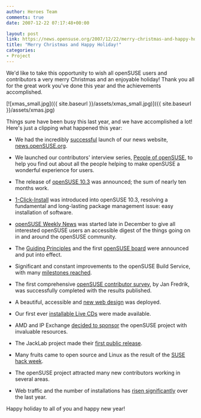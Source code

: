 ```yaml
---
author: Heroes Team
comments: true
date: 2007-12-22 07:17:48+00:00

layout: post
link: https://news.opensuse.org/2007/12/22/merry-christmas-and-happy-holiday/
title: "Merry Christmas and Happy Holiday!"
categories:
- Project
---
```

We'd like to take this opportunity to wish all openSUSE users and contributors a very merry Christmas and an enjoyable holiday! Thank you all for the great work you've done this year and the achievements accomplished.



[![xmas_small.jpg]({{ site.baseurl }}/assets/xmas_small.jpg)]({{ site.baseurl }}/assets/xmas.jpg)



<!-- more -->
Things sure have been busy this last year, and we have accomplished a lot! Here's just a clipping what happened this year: 




  * We had the incredibly [successful](http://www.kdedevelopers.org/node/3132) launch of our news website, [news.openSUSE.org](https://news.opensuse.org). 


  * We launched our contributors' interview series, [People of openSUSE](https://news.opensuse.org/category/people-of-opensuse/), to help you find out about all the people helping to make openSUSE a wonderful experience for users.


  * The release of [openSUSE 10.3](https://news.opensuse.org/2007/10/04/announcing-opensuse-103-gm/) was announced; the sum of nearly ten months work.


  * [1-Click-Install](https://news.opensuse.org/2007/08/21/sneak-peeks-at-opensuse-103-1-click-install/) was introduced into openSUSE 10.3, resolving a fundamental and long-lasting package management issue: easy installation of software.


  * [openSUSE Weekly News](http://en.opensuse.org/OpenSUSE_Weekly_News) was started late in December to give all interested openSUSE users an accessible digest of the things going on in and around the openSUSE community.



  * The [Guiding Principles](http://en.opensuse.org/Guiding_Principles) and the first [openSUSE board](http://opensuse.org/Board) were announced and put into effect.


  * Significant and constant improvements to the openSUSE Build Service, with many [milestones reached](http://en.opensuse.org/Build_Service/Roadmap#Milestone_Poinsettia_.28Version_0.5.29.2C_end_of_the_year).


  * The first comprehensive [openSUSE contributor survey](https://news.opensuse.org/2007/12/12/results-from-contributor-survey/), by Jan Fredrik, was successfully completed with the results published.


  * A beautiful, accessible and [new web design](http://opensuse.org) was deployed.


  * Our first ever [installable Live CDs](https://news.opensuse.org/2007/11/02/opensuse-103-live-version-available/) were made available.


  * AMD and IP Exchange [decided to sponsor](http://opensuse.org/Sponsors) the openSUSE project with invaluable resources.


  * The JackLab project made their [first public release](https://news.opensuse.org/2007/09/17/jacklab-project-announces-its-first-public-release/).


  * Many fruits came to open source and Linux as the result of the [SUSE hack week](https://news.opensuse.org/2007/06/24/announcing-hack-week/).


  * The openSUSE project attracted many new contributors working in several areas.


  * Web traffic and the number of installations has [risen significantly](https://news.opensuse.org/2007/10/11/more-numbers/) over the last year.



Happy holiday to all of you and happy new year!		
